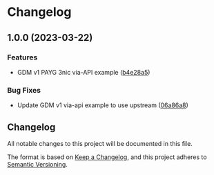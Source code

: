 # Changelog

## 1.0.0 (2023-03-22)


### Features

* GDM v1 PAYG 3nic via-API example ([b4e28a5](https://github.com/memes/f5-bigip-ha-replace-edition/commit/b4e28a5b25422b55527c232935fcf85ed22aa76e))


### Bug Fixes

* Update GDM v1 via-api example to use upstream ([06a86a8](https://github.com/memes/f5-bigip-ha-replace-edition/commit/06a86a85c1166d7737410022d660f8912059dd79))

## Changelog

<!-- markdownlint-disable MD024 -->

All notable changes to this project will be documented in this file.

The format is based on [Keep a Changelog](https://keepachangelog.com/en/1.0.0/),
and this project adheres to [Semantic Versioning](https://semver.org/spec/v2.0.0.html).
